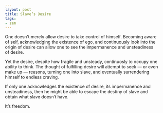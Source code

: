 ```yaml
---
layout: post
title: Slave’s Desire
tags:
- zen
---
```

One doesn’t merely allow desire to take control of himself. Becoming aware of self, acknowledging the existence of ego, and continuously look into the origin of desire can allow one to see the impermanence and unsteadiness of desire.

<!--more-->

Yet the desire, despite how fragile and unsteady, continuosly to occupy one ability to think. The thought of fulfilling desire will attempt to seek — or even make up — reasons, turning one into slave, and eventually surrendering himself to endless craving.

If only one acknowledges the existence of desire, its impermanence and unsteadiness, then he might be able to escape the destiny of slave and obtain what slave doesn’t have.

It’s freedom.
